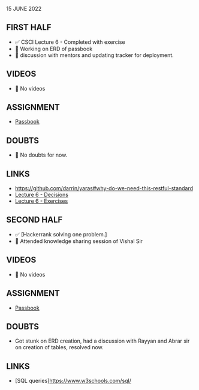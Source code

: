 15 JUNE 2022

## FIRST HALF

- ✅ CSCI Lecture 6 - Completed with exercise 
- 🚧 Working on ERD of passbook
- 🚧 discussion with mentors and updating tracker for deployment.

## VIDEOS

- 🚫 No videos

## ASSIGNMENT

- [Passbook](https://github.com/sp18-interns/django-passbook)

## DOUBTS

- 🚫 No doubts for now.

## LINKS

- https://github.com/darrin/yaras#why-do-we-need-this-restful-standard
- [Lecture 6 - Decisions](https://www.cs.rpi.edu/~sibel/csci1100/fall2017/lecture_notes/lec06_conditionals1.html)
- [Lecture 6 - Exercises](https://www.cs.rpi.edu/~sibel/csci1100/fall2017/lecture_notes/lec06_conditionals1_exercises/exercises.html)

## SECOND HALF

- ✅ [Hackerrank solving one problem.]
- 🚧 Attended knowledge sharing session of Vishal Sir

## VIDEOS

- 🚫 No videos

## ASSIGNMENT

- [Passbook](https://github.com/sp18-interns/django-passbook)

## DOUBTS

- Got stunk on ERD creation, had a discussion with Rayyan and Abrar sir on creation of tables, resolved now. 

## LINKS

- [SQL queries]https://www.w3schools.com/sql/


 

